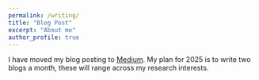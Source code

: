 ```yaml
---
permalink: /writing/
title: "Blog Post"
excerpt: "About me"
author_profile: true
---
```


I have moved my blog posting to [Medium](https://medium.com/@zmackin307). My plan for 2025 is to write two blogs a month, these will range across my research interests. 
